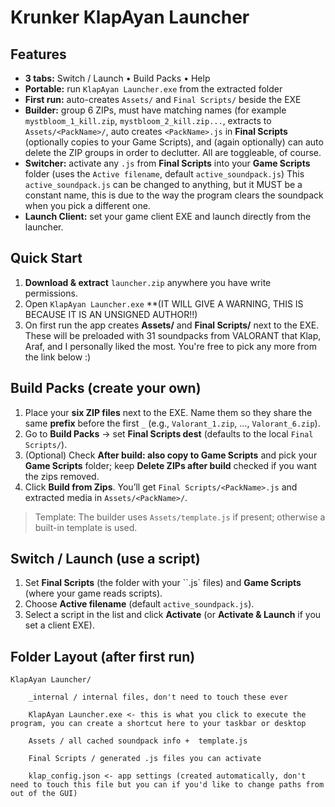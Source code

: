 # Krunker KlapAyan Launcher

## Features
- **3 tabs:** Switch / Launch • Build Packs • Help
- **Portable:** run `KlapAyan Launcher.exe` from the extracted folder
- **First run:** auto-creates `Assets/` and `Final Scripts/` beside the EXE
- **Builder:** group 6 ZIPs, must have matching names (for example `mystbloom_1_kill.zip`, `mystbloom_2_kill.zip...`, extracts to `Assets/<PackName>/`, auto creates `<PackName>.js` in **Final Scripts** (optionally copies to your Game Scripts), and (again optionally) can auto delete the ZIP groups in order to declutter. All are toggleable, of course.
- **Switcher:** activate any `.js` from **Final Scripts** into your **Game Scripts** folder (uses the `Active filename`, default `active_soundpack.js`) This `active_soundpack.js` can be changed to anything, but it MUST be a constant name, this is due to the way the program clears the soundpack when you pick a different one. 
- **Launch Client:** set your game client EXE and launch directly from the launcher.

## Quick Start
1. **Download & extract** `launcher.zip` anywhere you have write permissions.
2. Open `KlapAyan Launcher.exe` **(IT WILL GIVE A WARNING, THIS IS BECAUSE IT IS AN UNSIGNED AUTHOR!!)
3. On first run the app creates  **Assets/** and **Final Scripts/** next to the EXE. These will be preloaded with 31 soundpacks from VALORANT that Klap, Araf, and I personally liked the most. You're free to pick any more from the link below :)

## Build Packs (create your own)
1. Place your **six ZIP files** next to the EXE. Name them so they share the same **prefix** before the first `_` (e.g., `Valorant_1.zip`, …, `Valorant_6.zip`).  
2. Go to **Build Packs** -> set **Final Scripts dest** (defaults to the local `Final Scripts/`).  
3. (Optional) Check **After build: also copy to Game Scripts** and pick your **Game Scripts** folder; keep **Delete ZIPs after build** checked if you want the zips removed.  
4. Click **Build from Zips**. You’ll get `Final Scripts/<PackName>.js` and extracted media in `Assets/<PackName>/`.

> Template: The builder uses `Assets/template.js` if present; otherwise a built-in template is used.

## Switch / Launch (use a script)
1. Set **Final Scripts** (the folder with your ``.js` files) and **Game Scripts** (where your game reads scripts).  
2. Choose **Active filename** (default `active_soundpack.js`).  
3. Select a script in the list and click **Activate** (or **Activate & Launch** if you set a client EXE).

## Folder Layout (after first run)
    KlapAyan Launcher/

        _internal / internal files, don't need to touch these ever
  
        KlapAyan Launcher.exe <- this is what you click to execute the program, you can create a shortcut here to your taskbar or desktop
  
        Assets / all cached soundpack info +  template.js
  
        Final Scripts / generated .js files you can activate
  
        klap_config.json <- app settings (created automatically, don't need to touch this file but you can if you'd like to change paths from out of the GUI)
